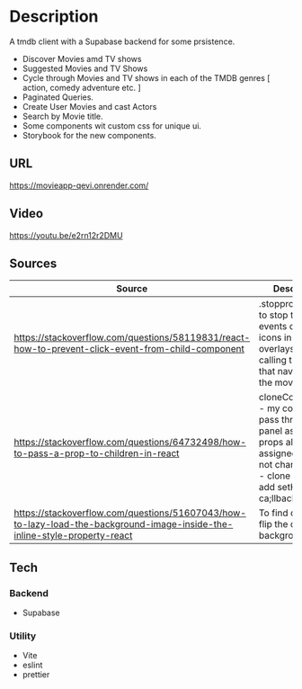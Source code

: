 # **Description**

A tmdb client with a Supabase backend for some prsistence.

- Discover Movies amd TV shows
- Suggested Movies and TV Shows
- Cycle through Movies and TV shows in each of the TMDB genres [ action, comedy adventure etc. ]
- Paginated Queries.
- Create User Movies and cast Actors
- Search by Movie title.
- Some components wit custom css for unique ui.
- Storybook for the new components.

## **URL**
<https://movieapp-qevi.onrender.com/>

## **Video**
<https://youtu.be/e2rn12r2DMU>

## **Sources**

| Source                                                                                                                      | Description                                                                                                                                                     |
| --------------------------------------------------------------------------------------------------------------------------- | --------------------------------------------------------------------------------------------------------------------------------------------------------------- |
| <https://stackoverflow.com/questions/58119831/react-how-to-prevent-click-event-from-child-component>                        | .stoppropogation() to stop the click events on the icons in the overlays from calling the on click that navigaes to the movie page                              |
| <https://stackoverflow.com/questions/64732498/how-to-pass-a-prop-to-children-in-react>                                      | cloneComponent - my components pass through the panel as with props already assigned - could not change props - clone instead to add setHero ca;llback function |
| <https://stackoverflow.com/questions/51607043/how-to-lazy-load-the-background-image-inside-the-inline-style-property-react> | To find out how to flip the css for the background image                                                                                                        |

## **Tech**

### **Backend**

- Supabase

### **Utility**

- Vite
- eslint
- prettier
